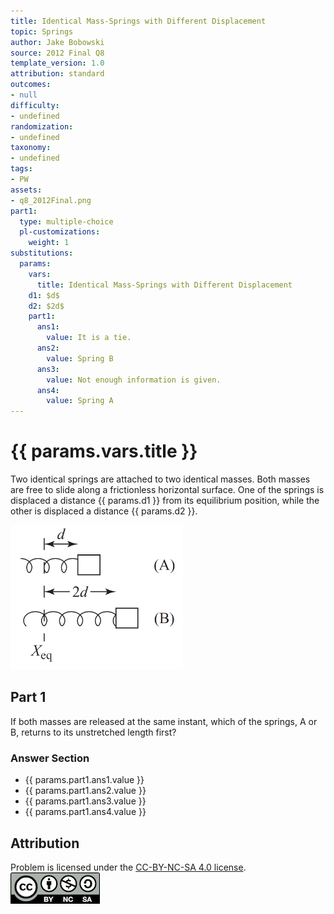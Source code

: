 ```yaml
---
title: Identical Mass-Springs with Different Displacement
topic: Springs
author: Jake Bobowski
source: 2012 Final Q8
template_version: 1.0
attribution: standard
outcomes:
- null
difficulty:
- undefined
randomization:
- undefined
taxonomy:
- undefined
tags:
- PW
assets:
- q8_2012Final.png
part1:
  type: multiple-choice
  pl-customizations:
    weight: 1
substitutions:
  params:
    vars:
      title: Identical Mass-Springs with Different Displacement
    d1: $d$
    d2: $2d$
    part1:
      ans1:
        value: It is a tie.
      ans2:
        value: Spring B
      ans3:
        value: Not enough information is given.
      ans4:
        value: Spring A
---
```

# {{ params.vars.title }}
Two identical springs are attached to two identical masses.
Both masses are free to slide along a frictionless horizontal surface.
One of the springs is displaced a distance {{ params.d1 }} from its equilibrium position, while the other is displaced a distance {{ params.d2 }}.

![Using the same point of reference, Spring A is displaced a distance d from its equilibrium position while Spring B is displaced a distance 2d.](q8_2012Final.png)
## Part 1

If both masses are released at the same instant, which of the springs, A or B, returns to its unstretched length first?

### Answer Section

- {{ params.part1.ans1.value }}
- {{ params.part1.ans2.value }}
- {{ params.part1.ans3.value }}
- {{ params.part1.ans4.value }}

## Attribution

Problem is licensed under the [CC-BY-NC-SA 4.0 license](https://creativecommons.org/licenses/by-nc-sa/4.0/).<br> ![The Creative Commons 4.0 license requiring attribution-BY, non-commercial-NC, and share-alike-SA license.](https://raw.githubusercontent.com/firasm/bits/master/by-nc-sa.png)